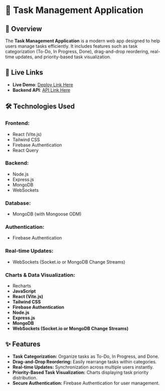 # 📝 Task Management Application

## 🚀 Overview  
The **Task Management Application** is a modern web app designed to help users manage tasks efficiently. It includes features such as task categorization (To-Do, In Progress, Done), drag-and-drop reordering, real-time updates, and priority-based task visualization.

## 🔗 Live Links  
- **Live Demo**: [Deploy Link Here](#)  
- **Backend API**: [API Link Here](#)  

## 🛠 Technologies Used  

### Frontend:  
- React (Vite.js)  
- Tailwind CSS  
- Firebase Authentication  
- React Query  

### Backend:  
- Node.js  
- Express.js  
- MongoDB  
- WebSockets  

### Database:  
- MongoDB (with Mongoose ODM)  

### Authentication:  
- Firebase Authentication  

### Real-time Updates:  
- WebSockets (Socket.io or MongoDB Change Streams)  

### Charts & Data Visualization:  
- Recharts  
- **JavaScript**  
- **React (Vite.js)**  
- **Tailwind CSS**  
- **Firebase Authentication**  
- **Node.js**  
- **Express.js**  
- **MongoDB**  
- **WebSockets (Socket.io or MongoDB Change Streams)**  

## ✨ Features  
- **Task Categorization:** Organize tasks as To-Do, In Progress, and Done.  
- **Drag-and-Drop Reordering:** Easily rearrange tasks within categories.  
- **Real-time Updates:** Synchronization across multiple users instantly.  
- **Priority-Based Task Visualization:** Charts displaying task priority distribution.  
- **Secure Authentication:** Firebase Authentication for user management.  

